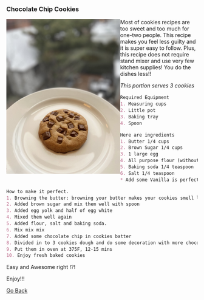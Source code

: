 ### Chocolate Chip Cookies


<img align="left" width="300" src="images/IMG_ChocolateChipCookies.jpg">

Most of cookies recipes are too sweet and too much for one-two people. 
This recipe makes you feel less guilty and it is super easy to follow.
Plus, this recipe does not require stand mixer and use very few kitchen supplies! 
You do the dishes less!!

_This portion serves 3 cookies_
```markdown
Required Equipment
1. Measuring cups
2. Little pot 
3. Baking tray
4. Spoon
```

```markdown
Here are ingredients
1. Butter 1/4 cups
2. Brown Sugar 1/4 cups
3. 1 large egg
4. All purpose flour (without Gluten) 1/2 cup
5. Baking soda 1/4 teaspoon 
6. Salt 1/4 teaspoon
* Add some Vanilla is perfect, but I am going to skip that ^^
```
```markdown
How to make it perfect. 
1. Browning the butter: browning your butter makes your cookies smell like heaven! Set the stove at medium heat & gently heat and stir the butter in mixing pot. Keep watching until it is brown.  
2. Added brown sugar and mix them well with spoon
3. Added egg yolk and half of egg white
4. Mixed them well again
5. Added flour, salt and baking soda. 
6. Mix mix mix 
7. Added some chocolate chip in cookies batter
8. Divided in to 3 cookies dough and do some decoration with more chocolate! 
9. Put them in oven at 375F, 12-15 mins
10. Enjoy fresh baked cookies
```

Easy and Awesome right !?!  

Enjoy!!!

[Go Back](README.md)
